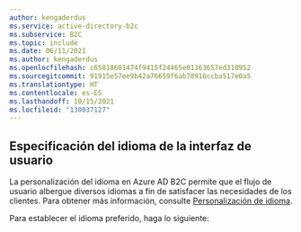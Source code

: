 ```yaml
---
author: kengaderdus
ms.service: active-directory-b2c
ms.subservice: B2C
ms.topic: include
ms.date: 06/11/2021
ms.author: kengaderdus
ms.openlocfilehash: c65818601474f9415f24465e01363657ed310952
ms.sourcegitcommit: 91915e57ee9b42a76659f6ab78916ccba517e0a5
ms.translationtype: HT
ms.contentlocale: es-ES
ms.lasthandoff: 10/15/2021
ms.locfileid: "130037127"
---
```

## <a name="specify-the-ui-language"></a>Especificación del idioma de la interfaz de usuario

La personalización del idioma en Azure AD B2C permite que el flujo de usuario albergue diversos idiomas a fin de satisfacer las necesidades de los clientes. Para obtener más información, consulte [Personalización de idioma](../articles/active-directory-b2c/language-customization.md).

Para establecer el idioma preferido, haga lo siguiente:
